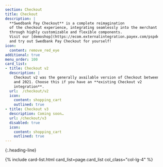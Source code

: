 ```yaml
---
section: Checkout
title: Checkout
description: |
  **Swedbank Pay Checkout** is a complete reimagination
  of the checkout experience, integrating seamlessly into the merchant website
  through highly customizable and flexible components.
  Visit our [demoshop](https://ecom.externalintegration.payex.com/pspdemoshop)
  and try out Swedbank Pay Checkout for yourself!
icon:
  content: remove_red_eye
additional: true
menu_order: 100
card_list:
- title: Checkout v2
  description: |
    Checkout v2 was the generally available version of Checkout between 2018
    and 2021. Choose this if you have an **existing Checkout v2
    integration**.
  url:  /checkout/v2
  icon:
    content: shopping_cart
    outlined: true
- title: Checkout v3
  description: Coming soon…
  url: /checkout/v3
  disabled: true
  icon:
    content: shopping_cart
    outlined: true
---
```


{:.heading-line}

{% include card-list.html card_list=page.card_list col_class="col-lg-4" %}
